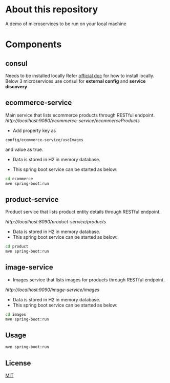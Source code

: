 # About this repository

A demo of microservices to be run on your local machine

# Components
## consul
Needs to be installed locally
Refer [official doc](https://learn.hashicorp.com/consul/getting-started/ui) for how to install locally.\
Below 3 microservices use consul for **external config** and **service discovery**
## ecommerce-service 
Main service that lists ecommerce products through RESTful endpoint.
*http://localhost:9080/ecommerce-service/ecommerceProducts*

* Add property key as 
```
config/ecommerce-service/useImages
```
and value as true.
* Data is stored in H2 in memory database.

* This spring boot service can be started as below:

```bash
cd ecommerce
mvn spring-boot:run
```

## product-service 
Product service that lists product entity details through RESTful endpoint.

*http://localhost:8090/product-service/products* 

* Data is stored in H2 in memory database.
* This spring boot service can be started as below:

```bash
cd product
mvn spring-boot:run
```

## image-service 
* Images service that lists images for products through RESTful endpoint.

*http://localhost:9090/image-service/images* 

* Data is stored in H2 in memory database.
* This spring boot service can be started as below:

```bash
cd images
mvn spring-boot:run
```

## Usage

```bash
mvn spring-boot:run
```


## License
[MIT](https://choosealicense.com/licenses/mit/)